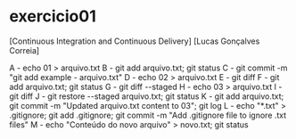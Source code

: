 # exercicio01
[Continuous Integration and Continuous Delivery] [Lucas Gonçalves Correia]

A - echo 01 > arquivo.txt
B - git add arquivo.txt; git status
C - git commit -m "git add example - arquivo.txt"
D - echo 02 > arquivo.txt
E - git diff
F - git add arquivo.txt; git status
G - git diff --staged
H - echo 03 > arquivo.txt
I - git diff
J - git restore --staged arquivo.txt; git status
K - git add arquivo.txt; git commit -m "Updated arquivo.txt content to 03"; git log
L - echo "*.txt" > .gitignore; git add .gitignore; git commit -m "Add .gitignore file to ignore .txt files"
M - echo "Conteúdo do novo arquivo" > novo.txt; git status